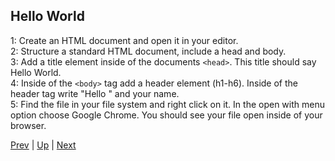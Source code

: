 ## Hello World

1: Create an HTML document and open it in your editor.  
2: Structure a standard HTML document, include a head and body.  
3: Add a title element inside of the documents `<head>`. This title should say Hello World.  
4: Inside of the `<body>` tag add a header element (h1-h6). Inside of the header tag write "Hello " and your name.  
5: Find the file in your file system and right click on it. In the open with menu option choose Google Chrome. You should see your file open inside of your browser.  

[Prev](1_htmlBasics.md) | [Up](../README.md) | [Next](3_htmlAttributes.md)
